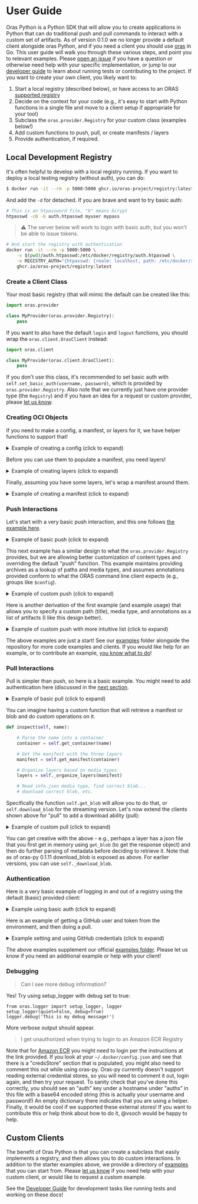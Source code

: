 # User Guide

Oras Python is a Python SDK that will allow you to create applications in Python
that can do traditional push and pull commands to interact with a custom set of
artifacts. As of version 0.1.0 we no longer provide a default client alongside
oras Python, and if you need a client you should use [oras](https://github.com/oras-project/oras) in Go.
This user guide will walk you through these various steps, and point you to
relevant examples. Please [open an issue](https://github.com/oras-project/oras-py/issues) if
you have a question or otherwise need help with your specific implementation,
or jump to our [developer guide](developer-guide.md) to learn about running tests
or contributing to the project. If you want to create your own client, you likely want to:


 1. Start a local registry (described below), or have access to an ORAS [supported registry](https://oras.land/implementors/#docker-distribution)
 2. Decide on the context for your code (e.g., it's easy to start with Python functions in a single file and move to a client setup if appropriate for your tool)
 3. Subclass the `oras.provider.Registry` for your custom class (examples below!)
 4. Add custom functions to push, pull, or create manifests / layers
 5. Provide authentication, if required.


## Local Development Registry

It's often helpful to develop with a local registry running.
If you want to deploy a local testing registry (without auth), you can do:


```bash
$ docker run -it --rm -p 5000:5000 ghcr.io/oras-project/registry:latest
```

And add the `-d` for detached.  If you are brave and want to try basic auth:

```bash
# This is an htpassword file, "b" means bcrypt
htpasswd -cB -b auth.htpasswd myuser mypass
```

> ⚠️ The server below will work to login with basic auth, but you won't be able to issue tokens.

```bash
# And start the registry with authentication
docker run -it --rm -p 5000:5000 \
    -v $(pwd)/auth.htpasswd:/etc/docker/registry/auth.htpasswd \
    -e REGISTRY_AUTH="{htpasswd: {realm: localhost, path: /etc/docker/registry/auth.htpasswd}}" \
    ghcr.io/oras-project/registry:latest
```

### Create a Client Class

Your most basic registry (that will mimic the default can be created
like this:

```python
import oras.provider

class MyProvider(oras.provider.Registry):
    pass
```

If you want to also have the default `login` and `logout` functions, you
should wrap the `oras.client.OrasClient` instead:

```python
import oras.client

class MyProvider(oras.client.OrasClient):
    pass
```

If you don't use this class, it's recommended to set basic auth with
`self.set_basic_auth(username, password)`, which is provided by `oras.provider.Registry`.
Also note that we currently just have one provider type (the `Registry`) and if you
have an idea for a request or custom provider, please [let us know](https://github.com/oras-project/oras-py/issues).

### Creating OCI Objects

If you need to make a config, a manifest, or layers for it, we have helper functions to
support that!

<details>

<summary>Example of creating a config (click to expand)</summary>

This is an empty config, size 0 to /dev/null.

```python
import oras.oci

conf, config_file = oras.oci.ManifestConfig()
```
```console
# conf
{
    "mediaType": "application/vnd.unknown.config.v1+json",
    "size": 0,
    "digest": "sha256:e3b0c44298fc1c149afbf4c8996fb92427ae41e4649b934ca495991b7852b855"
}

# config_file
/dev/null
```

Here is a config for a file that you already have existing:

```python
conf, config_file = oras.oci.ManifestConfig('/tmp/config.json')
```
```console
# conf
{
    "mediaType": "application/vnd.unknown.config.v1+json",
    "size": 3891,
    "digest": "sha256:1192142acbf7ac7578906407f5a28820c4ff69937000558613c2d9ec56db370a"
}

# config_file
/tmp/config.json
```
</details>

Before you can use them to populate a manifest, you need layers!

<details>

<summary>Example of creating layers (click to expand)</summary>

Let's say we start with a list of files "blobs" and a custom media type:

```python
import os
import oras.oci
import oras.defaults

layers = []
for blob in blobs:
    layer = oras.oci.NewLayer(blob, is_dir=False, media_type="org.dinosaur.tools.blobish")

    # This is important so oras clients can derive the relative name you want to download to
    # Using basename assumes a flat directory of files - it doesn't have to be.
    # You can add more annotations here!
    layer["annotations"] = {oras.defaults.annotation_title: os.path.basename(blob)}
    layers.append(layer)
```

Next read the manifest example to see what to do with these layers! Note that our
push examples also have this in full.

</details>

Finally, assuming you have some layers, let's wrap a manifest around them.

<details>

<summary>Example of creating a manifest (click to expand)</summary>

This is fairly straight forward!

```python
import oras.oci

# Prepare a new manifest
manifest = oras.oci.NewManifest()

# update the manifest with layers
manifest["layers"] = layers

# Note that you can add annotations to the manifest too
manifest['annotations'] = {'org.dinosaur.tool.food': 'avocado'}

# Add your previously created config to it!
manifest["config"] = conf
```

Given a client, you would use `self.upload_manifest(manifest, package)` to push your manifest,
where package is the complete unique resource identifier. Note that
you should do blobs (layers) and the config first.

</details>

### Push Interactions

Let's start with a very basic push interaction, and this one
follows [the example here](https://oras.land/cli/1_pushing/).

<details>

<summary>Example of basic push (click to expand)</summary>

We are assuming an `artifact.txt` in the present working directory.

```python
client = oras.client.OrasClient(insecure=True)
client.push(files=["artifact.txt"], target="localhost:5000/dinosaur/artifact:v1")
Successfully pushed localhost:5000/dinosaur/artifact:v1
Out[4]: <Response [201]>
```

</details>

This next example has a similar design to what the `oras.provider.Registry` provides,
but we are allowing better customization of content types and overriding
the default "push" function. This example maintains providing archives
as a lookup of paths and media types, and assumes annotations provided
conform to what the ORAS command line client expects (e.g., groups like `$config`).

<details>

<summary>Example of custom push (click to expand)</summary>

You might start with a custom lookup of archive paths and
media types. Let's say we start with this lookup, `archives`:

```python
archives = {
    "/tmp/pakages-tmp.q6amnrkq/pakages-0.0.16.tar.gz": "application/vnd.oci.image.layer.v1.tar+gzip",
    "/tmp/pakages-tmp.q6amnrkq/sbom.json": "application/vnd.cyclonedx"
}
```

Note that since paths are unique (and media types are not) we use that
as the dictionary key. Here is how we might then create a custom
Registry provider to handle:

1.  Creating layers from the blobs and media types
2.  Creating a manifest with the layers, and a config
3.  Uploading all of them

Then here is how our registry client would look:

```python
import oras.oci
import oras.defaults
import oras.provider
from oras.decorator import ensure_container

import os
import sys

class Registry(oras.provider.Registry):
    @ensure_container
    def push(self, container, archives: dict, annotations=None):
        """
        Given a dict of layers (paths and corresponding mediaType) push.
        """
        # Prepare a new manifest
        manifest = oras.oci.NewManifest()

        # A lookup of annotations we can add
        annotset = oras.oci.Annotations(annotations or {})

        # Upload files as blobs
        for blob, mediaType in archives.items():

            # Must exist
            if not os.path.exists(blob):
                logger.exit(f"{blob} does not exist.")

            # Save directory or blob name before compressing
            blob_name = os.path.basename(blob)

            # If it's a directory, we need to compress
            cleanup_blob = False
            if os.path.isdir(blob):
                blob = oras.utils.make_targz(blob)
                cleanup_blob = True

            # Create a new layer from the blob
            layer = oras.oci.NewLayer(blob, mediaType, is_dir=cleanup_blob)
            annotations = annotset.get_annotations(blob)
            layer["annotations"] = {oras.defaults.annotation_title: blob_name}
            if annotations:
                layer["annotations"].update(annotations)

            # update the manifest with the new layer
            manifest["layers"].append(layer)

            # Upload the blob layer
            response = self.upload_blob(blob, container, layer)
            self._check_200_response(response)

            # Do we need to cleanup a temporary targz?
            if cleanup_blob and os.path.exists(blob):
                os.remove(blob)

        # Add annotations to the manifest, if provided
        manifest_annots = annotset.get_annotations("$manifest")
        if manifest_annots:
            manifest["annotations"] = manifest_annots

        # Prepare the manifest config (temporary or one provided)
        config_annots = annotset.get_annotations("$config")
        conf, config_file = oras.oci.ManifestConfig()

        # Config annotations?
        if config_annots:
            conf["annotations"] = config_annots

        # Config is just another layer blob!
        response = self.upload_blob(config_file, container, conf)
        self._check_200_response(response)

        # Final upload of the manifest
        manifest["config"] = conf
        self._check_200_response(self._upload_manifest(manifest, container))
        print(f"Successfully pushed {container}")
        return response
```

Note that the decorator `ensure_container` simply ensures that
the target you provide as the first argument is properly parsed for the
remainder of the function. And the only difference between the above and the provided provider is that
we are allowing more customization of the layers. The default oras
client just assumes you have either a single layer or a compressed
layer.


</details>

Here is another derivation of the first example (and example
usage) that allows you to specify a custom path (title), media type, and annotations
as a list of artifacts (I like this design better).


<details>

<summary>Example of custom push with more intuitive list (click to expand)</summary>

This example provides a courtesy function to create your client, and also shows
how to use `oras.utils.workdir` to ensure the upload is in context of your archive files.

```python
import os
import sys

import oras.defaults
import oras.oci
import oras.provider
from oras.decorator import ensure_container
import logging

logger = logging.getLogger(__name__)


def get_oras_client():
    """
    Consistent method to get an oras client
    """
    user = os.environ.get("ORAS_USER")
    password = os.environ.get("ORAS_PASS")
    reg = Registry()
    if user and password:
        print("Found username and password for basic auth")
        reg.set_basic_auth(user, password)
    else:
        sys.exit("ORAS_USER or ORAS_PASS is missing, and required.")
    return reg


class Registry(oras.provider.Registry):
    @ensure_container
    def push(self, container, archives: list):
        """
        Given a list of layer metadata (paths and corresponding mediaType) push.
        """
        # Prepare a new manifest
        manifest = oras.oci.NewManifest()

        # Upload files as blobs
        for item in archives:

            blob = item.get("path")
            media_type = (
                item.get("media_type") or "org.dinosaur.tool.datatype"
            )
            annots = item.get("annotations") or {}

            if not blob or not os.path.exists(blob):
                logger.warning(f"Path {blob} does not exist or is not defineds.")
                continue

            # Artifact title is basename or user defined
            blob_name = item.get("title") or os.path.basename(blob)

            # If it's a directory, we need to compress
            cleanup_blob = False
            if os.path.isdir(blob):
                blob = oras.utils.make_targz(blob)
                cleanup_blob = True

            # Create a new layer from the blob
            layer = oras.oci.NewLayer(blob, media_type, is_dir=cleanup_blob)
            logger.debug(f"Preparing layer {layer}")

            # Update annotations with title we will need for extraction
            annots.update({oras.defaults.annotation_title: blob_name})
            layer["annotations"] = annots

            # update the manifest with the new layer
            manifest["layers"].append(layer)

            # Upload the blob layer
            logger.info(f"Uploading {blob} to {container.uri}")
            response = self.upload_blob(blob, container, layer)
            self._check_200_response(response)

            # Do we need to cleanup a temporary targz?
            if cleanup_blob and os.path.exists(blob):
                os.remove(blob)

        # Prepare manifest and config
        manifest["annotations"] = defaults.default_manifest_annotations
        conf, config_file = oras.oci.ManifestConfig()
        conf["annotations"] = defaults.default_config_annotations

        # Config is just another layer blob!
        response = self.upload_blob(config_file, container, conf)
        self._check_200_response(response)

        # Final upload of the manifest
        manifest["config"] = conf
        self._check_200_response(self._upload_manifest(manifest, container))
        print(f"Successfully pushed {container}")
        return response
```

And here is an example of how you might assemble your artifacts and use the
function above to get a client and push! 🎉️

```python
from datetime import datetime
import oras.utils

def push(uri, root):
    """
    Given an ORAS identifier, save artifacts to it.
    """
    oras_cli = get_oras_client()

    # Create lookup of archives - relative path and mediatype
    archives = []
    now = datetime.now()

    # Using os.listdir assumes we have single files at the base of our root.
    for filename in os.listdir(root):

        # use some logic here to derive the mediaType
        media_type = "org.dinosaur.tool.datatype"

        # Add some custom annotations!
        size = os.path.getsize(os.path.join(root, filename))  # bytes
        annotations = {"creationTime": str(now), "size": str(size)}
        archives.append(
            {
                "path": filename,
                "title": filename,
                "media_type": media_type,
                "annotations": annotations,
             }
         )

    # Push should be relative to cache context
    with oras.utils.workdir(root):
        oras_cli.push(uri, archives)
```

</details>

The above examples are just a start! See our [examples](https://github.com/oras-project/oras-py/tree/main/examples)
folder alongside the repository for more code examples and clients. If you would like help
for an example, or to contribute an example, [you know what to do](https://github.com/oras-project/oras-py/issues)!


### Pull Interactions

Pull is simpler than push, so here is a basic example. You might need to add authentication
here (discussed in the [next section](#authentication).

<details>

<summary>Example of basic pull (click to expand)</summary>


```python
res = client.pull(target="localhost:5000/dinosaur/artifact:v1")
['/tmp/oras-tmp.e5itvzfi/artifact.txt']
```

</details>

You can imagine having a custom function that will retrieve a manifest
or blob and do custom operations on it.

```python
def inspect(self, name):

    # Parse the name into a container
    container = self.get_container(name)

    # Get the manifest with the three layers
    manifest = self.get_manifest(container)

    # Organize layers based on media_types
    layers = self._organize_layers(manifest)

    # Read info.json media type, find correct blob...
    # download correct blob, etc.
```

Specifically the function `self.get_blob` will allow you to do that, or
`self.download_blob` for the streaming version. Let's now extend the clients
shown above for "pull" to add a download ability (pull):

<details>

<summary>Example of custom pull (click to expand)</summary>

This custom pull shows how we might retrieve an ORAS artifact that
has multiple layers, each a different content type that we might
want to selectively download.

```python
import os
import sys

import oras.defaults
import oras.oci
import oras.provider
from oras.decorator import ensure_container
import logging

logger = logging.getLogger(__name__)


class Registry(oras.provider.Registry):

    @ensure_container
    def download_layer(self, download_dir, package, media_type):
        """
        Given a manifest of layers, retrieve a layer based on desired media type
        """
        # If you intend to call this function again, you might cache this response
        # for the package of interest.
        manifest = self.get_manifest(package)

        # Find the layer of interest! Currently we look for presence of the string
        # e.g., "prices" can come from "prices" or "prices-web"
        for layer in manifest.get('layers', []):

            # E.g., google.prices or google.prices-web or aws.prices
            if layer['mediaType'] == media_type:

                # This annotation is currently the practice for a relative path to extract to
                outfile = os.path.join(download_dir, layer['annotations']['org.opencontainers.image.title'])

                # download blob ensures we stream, otherwise get_blob would return request
                # this function also handles creating the output directory if does not exist
                return self.download_blob(package, layer['digest'], outfile)
```

</details>

You can get creative with the above - e.g., perhaps a layer has a json file that you first
get in memory using `get_blob` (to get the response object) and then do further parsing
of metadata before deciding to retrieve it. Note that as of oras-py 0.1.11 download_blob
is exposed as above. For earlier versions, you can use `self._download_blob`.

### Authentication

Here is a very basic example of logging in and out of a registry using the default (basic)
provided client:

<details>

<summary>Example using basic auth (click to expand)</summary>


```python
import oras.client
client = oras.client.OrasClient()
client.login(password="myuser", username="myuser", insecure=True)
```

And logout!

```python
client.logout("localhost:5000")
```

</details>

Here is an example of getting a GitHub user and token from the environment, and
then doing a pull.

<details>

<summary>Example setting and using GitHub credentials (click to expand)</summary>

Given that you are pushing to GitHub packages (which has support for ORAS)
and perhaps are running in a GitHub action, you might want to get these credentials from the environment:

```python
# We will need GitHub personal access token or token
token = os.environ.get("GITHUB_TOKEN")
password = os.environ.get("GITHUB_USER")

if not password or not user:
    sys.exit("GITHUB_TOKEN and GITHUB_USER are required in the environment.")
```

Then you can run your custom functions that use these user and password credentials,
either inspecting a particular unique resource identifier or using
your lookup of archives (paths and media types) to push:

```python
# Pull Example
reg = MyProvider()
reg.set_basic_auth(user, password)
reg.inspect("ghcr.io/wolfv/conda-forge/linux-64/xtensor:0.9.0-0")

# Push Example
reg = Registry()
reg.set_basic_auth(user, token)
archives = {
    "/tmp/pakages-tmp.q6amnrkq/pakages-0.0.16.tar.gz": "application/vnd.oci.image.layer.v1.tar+gzip",
    "/tmp/pakages-tmp.q6amnrkq/sbom.json": "application/vnd.cyclonedx"}
reg.push("ghcr.io/vsoch/excellent-dinosaur:latest", archives)
```

</details>

The above examples supplement our official [examples folder](https://github.com/oras-project/oras-py/tree/main/examples).
Please let us know if you need an additional example or help with your client!


### Debugging

> Can I see more debug information?

Yes! Try using setup_logger with debug set to true:

```
from oras.logger import setup_logger, logger
setup_logger(quiet=False, debug=True)
logger.debug('This is my debug message!')
```

More verbose output should appear.


> I get unauthorized when trying to login to an Amazon ECR Registry

Note that for [Amazon ECR](https://docs.aws.amazon.com/AmazonECR/latest/userguide/registry_auth.html)
you might need to login per the instructions at the link provided. If you look at your `~/.docker/config.json` and see
that there is a "credsStore" section that is populated, you might also need to comment this out
while using oras-py. Oras-py currently doesn't support reading external credential stores, so you will
need to comment it out, login again, and then try your request. To sanity check that you've done
this correctly, you should see an "auth" key under a hostname under "auths" in this file with a base64
encoded string (this is actually your username and password!) An empty dictionary there indicates that you
are using a helper. Finally, it would be cool if we supported these external stores! If you
want to contribute this or help think about how to do it, @vsoch would be happy to help.



## Custom Clients

The benefit of Oras Python is that you can create a subclass that easily implements
a registry, and then allows you to do custom interactions. In addition to the starter
examples above, we provide a directory of [examples](https://github.com/oras-project/oras-py/tree/main/examples)
that you can start from. Please [let us know](https://github.com/oras-project/oras-py/issues)
if you need help with your custom client, or would like to request a custom example.

See the [Developer Guide](developer-guide.md) for development tasks like running tests
and working on these docs!

